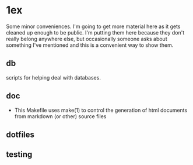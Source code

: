 1ex
===

Some minor conveniences. I'm going to get more material here as it gets cleaned up enough to be public. I'm putting them here because they don't really belong anywhere else, but occasionally someone asks about something I've mentioned and this is a convenient way to show them.

## db

scripts for helping deal with databases.

## doc

* This Makefile uses make(1) to control the generation of html documents from markdown (or other) source files

## dotfiles

## testing


